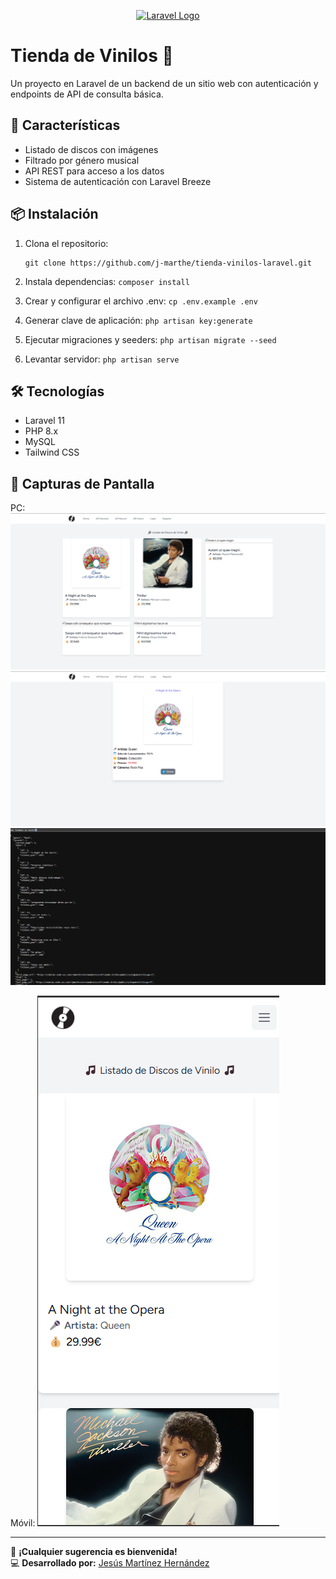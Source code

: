 <p align="center"><a href="https://laravel.com" target="_blank"><img src="https://raw.githubusercontent.com/laravel/art/master/logo-lockup/5%20SVG/2%20CMYK/1%20Full%20Color/laravel-logolockup-cmyk-red.svg" width="400" alt="Laravel Logo"></a></p>

# Tienda de Vinilos 🎵

Un proyecto en Laravel de un backend de un sitio web con autenticación y endpoints de API de consulta básica.

## 🚀 Características
- Listado de discos con imágenes
- Filtrado por género musical
- API REST para acceso a los datos
- Sistema de autenticación con Laravel Breeze

## 📦 Instalación
1. Clona el repositorio:
   ```
   git clone https://github.com/j-marthe/tienda-vinilos-laravel.git
   ```
2. Instala dependencias: `composer install`

3. Crear y configurar el archivo .env: `cp .env.example .env`

4. Generar clave de aplicación: `php artisan key:generate`

5. Ejecutar migraciones y seeders: `php artisan migrate --seed`

6. Levantar servidor: `php artisan serve`

## 🛠 Tecnologías

- Laravel 11
- PHP 8.x
- MySQL
- Tailwind CSS

## 📸 Capturas de Pantalla

PC:
![Ejemplo Home](image.png)
![Ejemplo Record](image-1.png)
![Ejemplo API género por disco](image-2.png)

Móvil:
![Ejemplo Home responsive](image-3.png)

---
📢 **¡Cualquier sugerencia es bienvenida!**  
💻 **Desarrollado por:** [Jesús Martínez Hernández](https://github.com/j-marthe)
```
